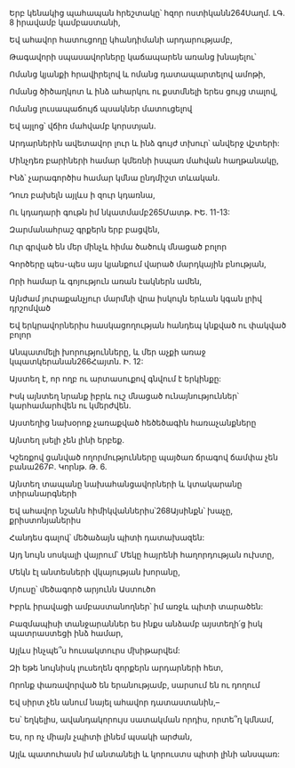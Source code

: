 Երբ կենակից պահապան հրեշտակը՝ հզոր ոստիկանն264Սաղմ. ԼԳ. 8 իրավամբ կամբաստանի,


Եվ ահավոր հատուցողը կհանդիմանի արդարությամբ,


Թագավորի սպասավորները կաճապարեն առանց խնայելու՝


Ոմանց կյանքի հրավիրելով և ոմանց դատապարտելով ամոթի,


Ոմանց ծիծաղկոտ և ինձ ահարկու ու քստմնելի երես ցույց տալով,


Ոմանց լուսապաճույճ պսակներ մատուցելով


Եվ այլոց՝ վճիռ մահվամբ կորստյան.


Արդարներին ավետավոր լուր և ինձ գույժ տխուր՝ անվերջ վշտերի:


Մինչդեռ բարիների համար կմեռնի իսպառ մահվան հաղթանակը,


Ինձ՝ չարագործիս համար կմնա ընդմիշտ տևական.


Դուռ բախելն այլևս ի զուր կդառնա,


Ու կդադարի գութն իմ նկատմամբ265Մատթ. ԻԵ. 11-13:


Զարմանահրաշ գրքերն երբ բացվեն,


Ուր գրված են մեր մինչև հիմա ծածուկ մնացած բոլոր


Գործերը պես-պես այս կյանքում վարած մարդկային բնության,


Որի համար և գոյություն առան էակներն ամեն,


Այնժամ յուրաքանչյուր մարմնի վրա իսկույն երևան կգան լրիվ դրշոմված


Եվ երկրավորներիս հասկացողության հանդեպ կնքված ու փակված բոլոր


Անպատմելի խորությունները, և մեր աչքի առաջ կպատկերանան266Հայտն. Ի. 12:


Այստեղ է, որ ողբ ու արտասուքով գնվում է երկինքը:


Իսկ այնտեղ նրանք իբրև ուշ մնացած ունայնություններ՝ կարհամարհվեն ու կմերժվեն.


Այստեղից նախօրոք չառաքված հեծեծագին հառաչանքները


Այնտեղ լսելի չեն լինի երբեք.


Կշեռքով ցանված ողորմությունները պայծառ ճրագով ճամփա չեն բանա267Բ. Կորնթ. Թ. 6.


Այնտեղ տապանը նախահանցավորների և կտակարանը տիրանարգների


Եվ ահավոր նշանն հիմիկվաններիս՝268Այսինքն՝ խաչը, քրիստոնյաներիս


Հանդես գալով՝ մեծաձայն պիտի դատախազեն:


Այդ նույն սոսկալի վայրում՝ Մեկը հայրենի հաղորդության ուխտը,


Մեկն էլ անտեսների վկայության խորանը,


Մյուսը՝ մեծագործ արյունն Աստուծո


Իբրև իրավացի ամբաստանողներ՝ իմ առջև պիտի տարածեն:


Բազմապիսի տանջարաններ ես ինքս անձամբ այստեղի՛ց իսկ պատրաստեցի ինձ համար,


Այլևս ինչպե՞ս հուսակտուրս մխիթարվեմ:


Զի եթե նույնիսկ լուսեղեն զորքերն արդարների հետ,


Որոնք փառավորված են երանությամբ, սարսում են ու դողում


Եվ սիրտ չեն անում նայել ահավոր դատաստանին,–


Ես՝ եղկելիս, ավանդակորույս սատակման որդիս, որտե՞ղ կմնամ,


Ես, որ ոչ միայն չպիտի լինեմ պսակի արժան,


Այլև պատուհասն իմ անտանելի և կորուստս պիտի լինի անսպառ: